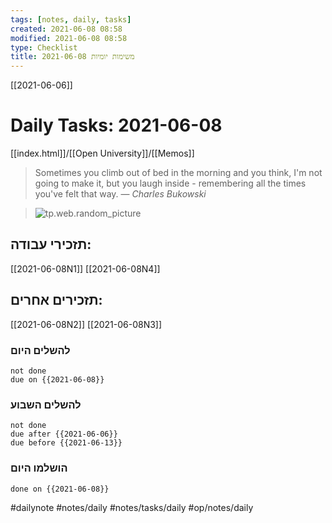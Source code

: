 ```yaml
---
tags: [notes, daily, tasks] 
created: 2021-06-08 08:58
modified: 2021-06-08 08:58
type: Checklist
title: משימות יומיות 2021-06-08	
---
```


[[2021-06-06]]

# Daily Tasks: 2021-06-08	

[[index.html]]/[[Open University]]/[[Memos]]

> Sometimes you climb out of bed in the morning and you think, I'm not going to make it, but you laugh inside - remembering all the times you've felt that way.
> &mdash; <cite>Charles Bukowski</cite>

> ![tp.web.random_picture](https://images.unsplash.com/photo-1622462998524-cb9002480c71?crop=entropy&cs=tinysrgb&fit=crop&fm=jpg&h=200&ixlib=rb-1.2.1&q=80&w=600)  


## תזכירי עבודה:
[[2021-06-08N1]]
[[2021-06-08N4]]

## תזכירים אחרים:
[[2021-06-08N2]]
[[2021-06-08N3]]
### להשלים היום
```tasks
not done
due on {{2021-06-08}}
```

### להשלים השבוע

```tasks
not done
due after {{2021-06-06}}
due before {{2021-06-13}}
```


### הושלמו היום

```tasks
done on {{2021-06-08}}
```

 



#dailynote 
#notes/daily
#notes/tasks/daily
#op/notes/daily
